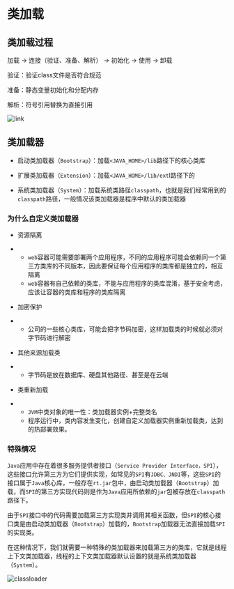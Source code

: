 # 类加载

## 类加载过程

加载 -> 连接（验证、准备、解析） -> 初始化 -> 使用 -> 卸载

验证：验证class文件是否符合规范

准备：静态变量初始化和分配内存

解析：符号引用替换为直接引用

![link](/Users/zero/Documents/book_reading/jvm/class_link.png)

## 类加载器



- 启动类加载器（`Bootstrap`）：加载`<JAVA_HOME>/lib`路径下的核心类库

- 扩展类加载器（`Extension`）：加载`<JAVA_HOME>/lib/ext`l路径下的
- 系统类加载器（`System`）：加载系统类路径`classpath`，也就是我们经常用到的`classpath`路径，一般情况该类加载器是程序中默认的类加载器

### 为什么自定义类加载器

- 资源隔离

- - `web`容器可能需要部署两个应用程序，不同的应用程序可能会依赖同一个第三方类库的不同版本，因此要保证每个应用程序的类库都是独立的，相互隔离
  - `web`容器有自己依赖的类库，不能与应用程序的类库混淆，基于安全考虑，应该让容器的类库和程序的类库隔离

- 加密保护

- - 公司的一些核心类库，可能会把字节码加密，这样加载类的时候就必须对字节码进行解密

- 其他来源加载类

- - 字节码是放在数据库、硬盘其他路径、甚至是在云端

- 类重新加载

- - `JVM`中类对象的唯一性：类加载器实例+完整类名
  - 程序运行中，类内容发生变化，创建自定义加载器实例重新加载类，达到的热部署效果。

### 特殊情况

`Java`应用中存在着很多服务提供者接口（`Service Provider Interface，SPI`），这些接口允许第三方为它们提供实现，如常见的`SPI`有`JDBC、JNDI`等，这些`SPI`的接口属于`Java`核心库，一般存在`rt.jar`包中，由启动类加载器（`Bootstrap`）加载，而`SPI`的第三方实现代码则是作为`Java`应用所依赖的`jar`包被存放在`classpath`路径下。

由于`SPI`接口中的代码需要加载第三方实现类并调用其相关函数，但`SPI`的核心接口类是由启动类加载器（`Bootstrap`）加载的，`Bootstrap`加载器无法直接加载`SPI`的实现类。

在这种情况下，我们就需要一种特殊的类加载器来加载第三方的类库，它就是线程上下文类加载器，线程的上下文类加载器默认设置的就是系统类加载器（`System`）。

![classloader](/Users/zero/Documents/book_reading/jvm/classloader.png)